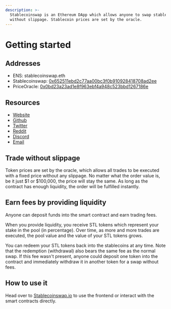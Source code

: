 ```yaml
---
description: >-
  Stablecoinswap is an Ethereum DApp which allows anyone to swap stablecoins
  without slippage. Stablecoin prices are set by the oracle.
---
```


# Getting started

## Addresses

* ENS: stablecoinswap.eth
* Stablecoinswap: [0x652511ebd2c77aa00bc3f0b910928418708ad2ee](https://etherscan.io/address/0x652511ebd2c77aa00bc3f0b910928418708ad2ee)
* PriceOracle: [0x0bd23a23ad1e8f963ebf4a948c523bbd1267186e](https://etherscan.io/address/0x0bd23a23ad1e8f963ebf4a948c523bbd1267186e)

## Resources

* [Website](https://stablecoinswap.io)
* [Github](https://github.com/stablecoinswap)
* [Twitter](https://twitter.com/stableswapdex)
* [Reddit](https://reddit.com/r/stablecoinswap)
* [Discord](http://discord.gg/hTmxYUJ)
* [Email](mailto:info@stablecoinswap.io)

## Trade without slippage

Token prices are set by the oracle, which allows all trades to be executed with a fixed price without any slippage. No matter what the order value is, be it just $1 or $100,000, the price will stay the same. As long as the contract has enough liquidity, the order will be fulfilled instantly.

## Earn fees by providing liquidity

Anyone can deposit funds into the smart contract and earn trading fees.

When you provide liquidity, you receive STL tokens which represent your stake in the pool \(in percentage\). Over time, as more and more trades are executed, the pool value and the value of your STL tokens grows.

You can redeem your STL tokens back into the stablecoins at any time. Note that the redemption \(withdrawal\) also bears the same fee as the normal swap. If this fee wasn't present, anyone could deposit one token into the contract and immediately withdraw it in another token for a swap without fees.

## How to use it

Head over to [Stablecoinswap.io](http://stablecoinswap.io) to use the frontend or interact with the smart contracts directly.

